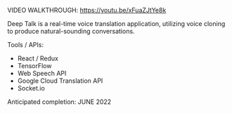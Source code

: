 VIDEO WALKTHROUGH: https://youtu.be/xFuaZJtYe8k

Deep Talk is a real-time voice translation application, utilizing voice cloning to produce natural-sounding conversations.

Tools / APIs:

- React / Redux
- TensorFlow
- Web Speech API
- Google Cloud Translation API
- Socket.io

Anticipated completion: JUNE 2022
